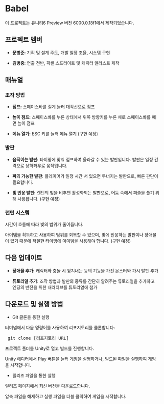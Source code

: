 # Babel

이 프로젝트는 유니티6 Preview 버전 6000.0.18f1에서 제작되었습니다.


## 프로젝트 멤버

+ **문병준:** 기획 및 설계 주도, 개발 일정 조율, 시스템 구현

+ **김병중:** 연출 전반, 픽셀 스프라이트 및 캐릭터 일러스트 제작


## 매뉴얼


### 조작 방법

+ **점프:** 스페이스바를 길게 눌러 대각선으로 점프

+ **높이 점프:** 스페이스바를 누른 상태에서 위쪽 방향키를 누른 채로 스페이스바를 떼면 높이 점프

+ **메뉴 열기:** ESC 키를 눌러 메뉴 열기 (구현 예정)


### 발판

+ **움직이는 발판:** 타이밍에 맞춰 점프하여 올라갈 수 있는 발판입니다. 발판은 일정 간격으로 상하좌우로 움직입니다.

+ **파괴 가능한 발판:** 플레이어가 일정 시간 서 있으면 무너지는 발판으로, 빠른 판단이 필요합니다.

+ **빛 반응 발판:** 랜턴의 빛을 비추면 활성화되는 발판으로, 어둠 속에서 퍼즐을 풀기 위해 사용됩니다. (구현 예정)


### 랜턴 시스템

시간이 흐름에 따라 빛의 범위가 줄어듭니다.

아이템을 획득하고 사용하여 범위를 회복할 수 있으며, 빛에 반응하는 발판이나 장애물이 있기 때문에 적절한 타이밍에 아이템을 사용해야 합니다. (구현 예정)


## 다음 업데이트

+ **장애물 추가:** 캐릭터와 충돌 시 튕겨내는 등의 기능을 가진 몬스터와 가시 발판 추가

+ **튜토리얼 추가:** 조작 방법과 발판의 종류를 간단히 알려주는 튜토리얼을 추가하고 엔딩의 반전을 위한 내러티브를 튜토리얼에 첨가


## 다운로드 및 실행 방법

+ Git 클론을 통한 실행

터미널에서 다음 명령어를 사용하여 리포지토리를 클론합니다:

<pre> git clone [리포지토리 URL] </pre>

프로젝트 폴더를 Unity로 열고 빌드를 진행합니다.

Unity 에디터에서 Play 버튼을 눌러 게임을 실행하거나, 빌드된 파일을 실행하여 게임을 시작합니다.


+ 릴리즈 파일을 통한 실행

릴리즈 페이지에서 최신 버전을 다운로드합니다.

압축 파일을 해제하고 실행 파일을 더블 클릭하여 게임을 시작합니다.
